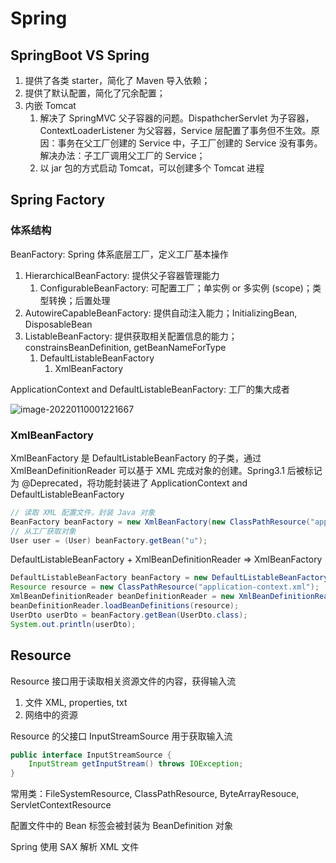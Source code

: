 # Spring

## SpringBoot VS Spring

1. 提供了各类 starter，简化了 Maven 导入依赖；
2. 提供了默认配置，简化了冗余配置；
3. 内嵌 Tomcat
   1. 解决了 SpringMVC 父子容器的问题。DispathcherServlet 为子容器，ContextLoaderListener 为父容器，Service 层配置了事务但不生效。原因：事务在父工厂创建的 Service 中，子工厂创建的 Service 没有事务。解决办法：子工厂调用父工厂的 Service；
   2. 以 jar 包的方式启动 Tomcat，可以创建多个 Tomcat 进程

## Spring Factory

### 体系结构

BeanFactory: Spring 体系底层工厂，定义工厂基本操作

1. HierarchicalBeanFactory: 提供父子容器管理能力
   1. ConfigurableBeanFactory: 可配置工厂；单实例 or 多实例 (scope)；类型转换；后置处理
2. AutowireCapableBeanFactory: 提供自动注入能力；InitializingBean, DisposableBean
3. ListableBeanFactory: 提供获取相关配置信息的能力；constrainsBeanDefinition, getBeanNameForType
   1. DefaultListableBeanFactory
      1. XmlBeanFactory

ApplicationContext and DefaultListableBeanFactory: 工厂的集大成者

![image-20220110001221667](C:\Users\Sherry\Desktop\notes\Spring\img\beanFactory.png)

### XmlBeanFactory

XmlBeanFactory 是 DefaultListableBeanFactory 的子类，通过 XmlBeanDefinitionReader 可以基于 XML 完成对象的创建。Spring3.1 后被标记为 @Deprecated，将功能封装进了 ApplicationContext and DefaultListableBeanFactory

```java
// 读取 XML 配置文件，封装 Java 对象
BeanFactory beanFactory = new XmlBeanFactory(new ClassPathResource("applicationContext.xml"));
// 从工厂获取对象
User user = (User) beanFactory.getBean("u");
```

DefaultListableBeanFactory + XmlBeanDefinitionReader => XmlBeanFactory

```java
DefaultListableBeanFactory beanFactory = new DefaultListableBeanFactory();
Resource resource = new ClassPathResource("application-context.xml");
XmlBeanDefinitionReader beanDefinitionReader = new XmlBeanDefinitionReader(beanFactory);
beanDefinitionReader.loadBeanDefinitions(resource);
UserDto userDto = beanFactory.getBean(UserDto.class);
System.out.println(userDto);
```

## Resource

Resource 接口用于读取相关资源文件的内容，获得输入流

1. 文件 XML, properties, txt
2. 网络中的资源

Resource 的父接口 InputStreamSource 用于获取输入流

```java
public interface InputStreamSource {
	InputStream getInputStream() throws IOException;
}
```

常用类：FileSystemResource, ClassPathResource, ByteArrayResouce, ServletContextResource

配置文件中的 Bean 标签会被封装为 BeanDefinition 对象

Spring 使用 SAX 解析 XML 文件



